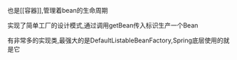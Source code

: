 也是[[容器]],管理着bean的生命周期

实现了简单工厂的设计模式,通过调用getBean传入标识生产一个Bean

有非常多的实现类,最强大的是DefaultListableBeanFactory,Spring底层使用的就是它